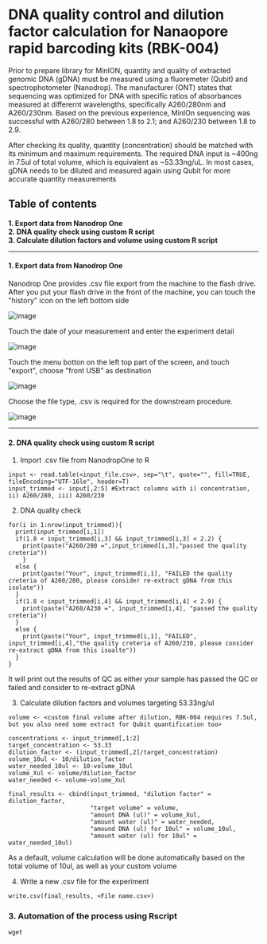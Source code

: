 # DNA quality control and dilution factor calculation for Nanaopore rapid barcoding kits (RBK-004)

Prior to prepare library for MinION, quantity and quality of extracted genomic DNA (gDNA) must be measured using a fluoremeter (Qubit) and spectrophotometer (Nanodrop). The manufacturer (ONT) states that sequencing was optimized for DNA with specific ratios of absorbances measured at differernt wavelengths, specifically A260/280nm and A260/230nm. Based on the previous experience, MinIOn sequencing was successful with A260/280 between 1.8 to 2.1; and A260/230 between 1.8 to 2.9. 

After checking its quality, quantity (concentration) should be matched with its minimum and maximum requirements. The required DNA input is ~400ng in 7.5ul of total volume, which is equivalent as ~53.33ng/uL. In most cases, gDNA needs to be diluted and measured again using Qubit for more accurate quantity measurements

## Table of contents
__1. Export data from Nanodrop One__\
__2. DNA quality check using custom R script__\
__3. Calculate dilution factors and volume using custom R script__

--- 

#### 1. Export data from Nanodrop One

Nanodrop One provides .csv file export from the machine to the flash drive. After you put your flash drive in the front of the machine, you can touch the "history" icon on the left bottom side

![image](https://user-images.githubusercontent.com/62360632/158447060-9a10c018-8fd7-42c8-a71c-458e4cc7097d.png)

Touch the date of your measurement and enter the experiment detail 

![image](https://user-images.githubusercontent.com/62360632/158447283-1dd1a468-8574-46d6-9d8b-5b5c777d2769.png)

Touch the menu botton on the left top part of the screen, and touch "export", choose "front USB" as destination

![image](https://user-images.githubusercontent.com/62360632/158447721-b6a034cb-7e09-4915-83b8-af99d5e1a084.png)

Choose the file type, .csv is required for the downstream procedure. 

![image](https://user-images.githubusercontent.com/62360632/158447888-607d616a-ca42-4ce4-aca9-28c5b408fbea.png)

---

#### 2. DNA quality check using custom R script
1. Import .csv file from NanodropOne to R
```
input <- read.table(<input_file.csv>, sep="\t", quote="", fill=TRUE, fileEncoding="UTF-16le", header=T)
input_trimmed <- input[,2:5] #Extract columns with i) concentration, ii) A260/280, iii) A260/230
```

2. DNA quality check
```
for(i in 1:nrow(input_trimmed)){
  print(input_trimmed[i,1])
  if(1.8 < input_trimmed[i,3] && input_trimmed[i,3] < 2.2) {
    print(paste("A260/280 =",input_trimmed[i,3],"passed the quality creteria"))
    } 
  else {
    print(paste("Your", input_trimmed[i,1], "FAILED the quality creteria of A260/280, please consider re-extract gDNA from this isolate"))
  }
  if(1.8 < input_trimmed[i,4] && input_trimmed[i,4] < 2.9) {
    print(paste("A260/A230 =", input_trimmed[i,4], "passed the quality creteria"))
  }
  else {
    print(paste("Your", input_trimmed[i,1], "FAILED", input_trimmed[i,4],"the quality creteria of A260/230, please consider re-extract gDNA from this isoalte"))
  }
}
```

It will print out the results of QC as either your sample has passed the QC or failed and consider to re-extract gDNA

3. Calculate dilution factors and volumes targeting 53.33ng/ul
```
volume <- <custom final volume after dilution, RBK-004 requires 7.5ul, but you also need some extract for Qubit quantification too>

concentrations <- input_trimmed[,1:2]
target_concentration <- 53.33
dilution_factor <- (input_trimmed[,2]/target_concentration)
volume_10ul <- 10/dilution_factor
water_needed_10ul <- 10-volume_10ul
volume_Xul <- volume/dilution_factor
water_needed <- volume-volume_Xul

final_results <- cbind(input_trimmed, "dilution factor" = dilution_factor,
                       "target volume" = volume,
                       "amount DNA (ul)" = volume_Xul, 
                       "amount water (ul)" = water_needed,
                       "amound DNA (ul) for 10ul" = volume_10ul, 
                       "amount water (ul) for 10ul" = water_needed_10ul)
```

As a default, volume calculation will be done automatically based on the total volume of 10ul, as well as your custom volume

4. Write a new .csv file for the experiment
```
write.csv(final_results, <File name.csv>)
```

### 3. Automation of the process using Rscript ###
```
wget 
